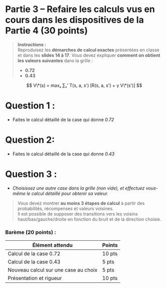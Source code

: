 # **Partie 3 – Refaire les calculs vus en cours dans les dispositives de la Partie 4 (30 points)**

> **Instructions :**  
> Reproduisez les **démarches de calcul exactes** présentées en classe et dans les **slides 14 à 17**. Vous devez expliquer **comment on obtient les valeurs suivantes** dans la grille :  
> - **0.72**  
> - **0.43**


$$
V\*(s) = maxₐ ∑ₛ' T(s, a, s') [R(s, a, s') + γ V\*(s')]
$$


# Question 1 : 
- Faites le calcul détaillé de la case qui donne *0.72*

# Question 2: 
- Faites le calcul détaillé de la case qui donne *0.43*



# Question 3 : 
- *Choisissez une autre case dans la grille (non vide), et effectuez vous-même le calcul détaillé pour obtenir sa valeur.*

> Vous devez montrer **au moins 3 étapes de calcul** à partir des probabilités, récompenses et valeurs voisines.  
> Il est possible de supposer des transitions vers les voisins haut/bas/gauche/droite en fonction du bruit et de la direction choisie.



### Barème (20 points) :

| Élément attendu                              | Points |
|---------------------------------------------|--------|
| Calcul de la case 0.72                       | 10 pts  |
| Calcul de la case 0.43                       | 5 pts  |
| Nouveau calcul sur une case au choix         | 5 pts  |
| Présentation et rigueur                      | 10 pts  |


